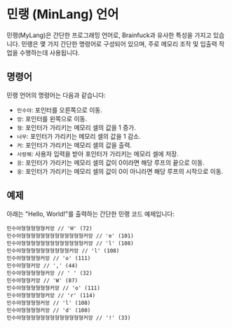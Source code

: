 # 민랭 (MinLang) 언어

민랭(MyLang)은 간단한 프로그래밍 언어로, Brainfuck과 유사한 특성을 가지고 있습니다. 민랭은 몇 가지 간단한 명령어로 구성되어 있으며, 주로 메모리 조작 및 입출력 작업을 수행하는데 사용됩니다.

## 명령어

민랭 언어의 명령어는 다음과 같습니다:

- `민수야`: 포인터를 오른쪽으로 이동.
- `앙`: 포인터를 왼쪽으로 이동.
- `형`: 포인터가 가리키는 메모리 셀의 값을 1 증가.
- `너무`: 포인터가 가리키는 메모리 셀의 값을 1 감소.
- `커`: 포인터가 가리키는 메모리 셀의 값을 출력.
- `사랑해`: 사용자 입력을 받아 포인터가 가리키는 메모리 셀에 저장.
- `응`: 포인터가 가리키는 메모리 셀의 값이 0이라면 해당 루프의 끝으로 이동.
- `웅`: 포인터가 가리키는 메모리 셀의 값이 0이 아니라면 해당 루프의 시작으로 이동.

## 예제

아래는 "Hello, World!"를 출력하는 간단한 민랭 코드 예제입니다:

```plaintext
민수야형형형형형커앙 // 'H' (72)
민수야형형형형형형형형형형형형형커앙 // 'e' (101)
민수야형형형형형형형형형형형형형커앙 // 'l' (108)
민수야형형형형형형형형형형커앙 // 'l' (108)
민수야형형형형커앙 // 'o' (111)
민수야형형커앙 // ',' (44)
민수야형형형형형커앙 // ' ' (32)
민수야형형커앙 // 'W' (87)
민수야형형형형형형커앙 // 'o' (111)
민수야형형형형형커앙 // 'r' (114)
민수야형형형형커앙 // 'l' (108)
민수야형형형형커앙 // 'd' (100)
민수야형형형형형형형형형형형형형커앙 // '!' (33)
```
